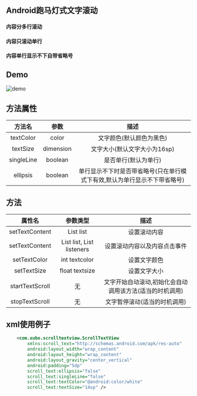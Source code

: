 ## Android跑马灯式文字滚动
#### 内容分多行滚动<br>
#### 内容只滚动单行<br>
#### 内容单行显示不下自带省略号


## Demo
![demo](https://github.com/pirrip90/ScrollTextView/blob/master/screenshot/scrolltextview.gif)


## 方法属性
|方法名|参数|描述|
|:---:|:---:|:---:|
| textColor | color |文字颜色(默认颜色为黑色)
| textSize | dimension |文字大小(默认文字大小为16sp)
| singleLine | boolean |是否单行(默认为单行)
| ellipsis | boolean |单行显示不下时是否带省略号(只在单行模式下有效,默认为单行显示不下带省略号)


## 方法
|属性名|参数类型|描述|
|:---:|:---:|:---:|
| setTextContent | List<String> list |设置滚动内容
| setTextContent | List<String> list, List<OnScrollClickListener> listeners  |设置滚动内容以及内容点击事件
| setTextColor | int textcolor |设置文字颜色
| setTextSize | float textsize |设置文字大小
| startTextScroll | 无 |文字开始自动滚动,初始化会自动调用该方法(适当的时机调用)
| stopTextScroll | 无 |文字暂停滚动(适当的时机调用)


## xml使用例子
```xml
    <com.xubo.scrolltextview.ScrollTextView
        xmlns:scroll_text="http://schemas.android.com/apk/res-auto"
        android:layout_width="wrap_content"
        android:layout_height="wrap_content"
        android:layout_gravity="center_vertical"
        android:padding="5dp"
        scroll_text:ellipsis="false"
        scroll_text:singleLine="false"
        scroll_text:textColor="@android:color/white"
        scroll_text:textSize="14sp" />
```






